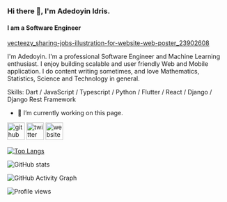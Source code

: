 ### Hi there 👋, I'm Adedoyin Idris.
#### I am a Software Engineer
[vecteezy_sharing-jobs-illustration-for-website-web-poster_23902608](https://github.com/DevAdedoyin/DevAdedoyin/assets/59482569/2b69c4e6-7e92-42d9-888b-dc677e380926)

I'm Adedoyin. I'm a professional Software Engineer and Machine Learning enthusiast. I enjoy building scalable and user friendly Web and Mobile application. I do content writing sometimes, and love Mathematics, Statistics, Science and Technology in general.

Skills: Dart / JavaScript / Typescript / Python / Flutter / React / Django / Django Rest Framework

- 🔭 I’m currently working on this page. 


[<img src='https://cdn.jsdelivr.net/npm/simple-icons@3.0.1/icons/github.svg' alt='github' height='40'>](https://github.com/DevAdedoyin)  [<img src='https://cdn.jsdelivr.net/npm/simple-icons@3.0.1/icons/twitter.svg' alt='twitter' height='40'>](https://twitter.com/DreezyBines)  [<img src='https://cdn.jsdelivr.net/npm/simple-icons@3.0.1/icons/icloud.svg' alt='website' height='40'>](https://devadedoyin.com/)  

[![Top Langs](https://github-readme-stats.vercel.app/api/top-langs/?username=DevAdedoyin)](https://github.com/anuraghazra/github-readme-stats)

![GitHub stats](https://github-readme-stats.vercel.app/api?username=DevAdedoyin&show_icons=true)  

![GitHub Activity Graph](https://activity-graph.herokuapp.com/graph?username=DevAdedoyin)  

![Profile views](https://gpvc.arturio.dev/DevAdedoyin)  

